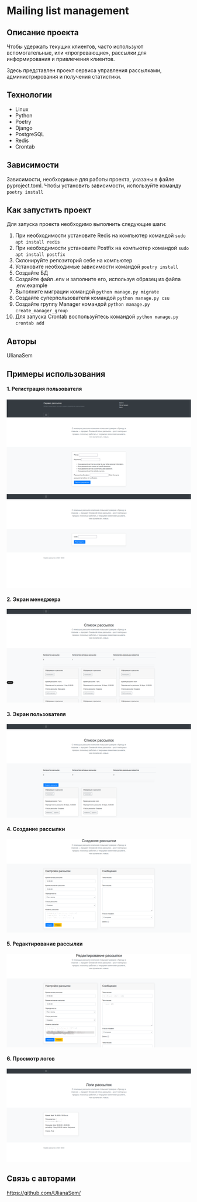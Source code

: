 # Mailing list management

## Описание проекта

Чтобы удержать текущих клиентов, часто используют вспомогательные, или «прогревающие», рассылки для информирования и привлечения клиентов.

Здесь представлен проект сервиса управления рассылками, администрирования и получения статистики.

## Технологии

- Linux
- Python
- Poetry
- Django
- PostgreSQL
- Redis
- Crontab

## Зависимости

Зависимости, необходимые для работы проекта, указаны в файле pyproject.toml.
Чтобы установить зависимости, используйте команду `poetry install`

## Как запустить проект

Для запуска проекта необходимо выполнить следующие шаги:
1. При необходимости установите Redis на компьютер командой `sudo apt install redis`
2. При необходимости установите Postfix на компьютер командой `sudo apt install postfix`
3. Cклонируйте репозиторий себе на компьютер
4. Установите необходимые зависимости командой `poetry install`
5. Создайте БД
6. Создайте файл .env и заполните его, используя образец из файла .env.example
7. Выполните миграции командой `python manage.py migrate`
8. Создайте суперпользователя командой `python manage.py csu`
9. Создайте группу Manager командой `python manage.py create_manager_group`
10. Для запуска Crontab воспользуйтесь командой `python manage.py crontab add`

## Авторы

UlianaSem

## Примеры использования

#### 1. Регистрация пользователя
![](/readme_screen/register_1.png)
![](/readme_screen/register_2.png)
#### 2. Экран менеджера
![](/readme_screen/manager's_screen.png)
#### 3. Экран пользователя
![](/readme_screen/user's_screen.png)
#### 4. Создание рассылки
![](/readme_screen/create.png)
#### 5. Редактирование рассылки
![](/readme_screen/edit.png)
#### 6. Просмотр логов
![](/readme_screen/log.png)

## Связь с авторами

https://github.com/UlianaSem/
